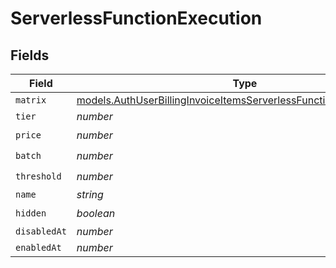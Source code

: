 # ServerlessFunctionExecution


## Fields

| Field                                                                                                                                            | Type                                                                                                                                             | Required                                                                                                                                         | Description                                                                                                                                      |
| ------------------------------------------------------------------------------------------------------------------------------------------------ | ------------------------------------------------------------------------------------------------------------------------------------------------ | ------------------------------------------------------------------------------------------------------------------------------------------------ | ------------------------------------------------------------------------------------------------------------------------------------------------ |
| `matrix`                                                                                                                                         | [models.AuthUserBillingInvoiceItemsServerlessFunctionExecutionMatrix](../models/authuserbillinginvoiceitemsserverlessfunctionexecutionmatrix.md) | :heavy_minus_sign:                                                                                                                               | N/A                                                                                                                                              |
| `tier`                                                                                                                                           | *number*                                                                                                                                         | :heavy_minus_sign:                                                                                                                               | N/A                                                                                                                                              |
| `price`                                                                                                                                          | *number*                                                                                                                                         | :heavy_check_mark:                                                                                                                               | N/A                                                                                                                                              |
| `batch`                                                                                                                                          | *number*                                                                                                                                         | :heavy_check_mark:                                                                                                                               | N/A                                                                                                                                              |
| `threshold`                                                                                                                                      | *number*                                                                                                                                         | :heavy_check_mark:                                                                                                                               | N/A                                                                                                                                              |
| `name`                                                                                                                                           | *string*                                                                                                                                         | :heavy_minus_sign:                                                                                                                               | N/A                                                                                                                                              |
| `hidden`                                                                                                                                         | *boolean*                                                                                                                                        | :heavy_check_mark:                                                                                                                               | N/A                                                                                                                                              |
| `disabledAt`                                                                                                                                     | *number*                                                                                                                                         | :heavy_minus_sign:                                                                                                                               | N/A                                                                                                                                              |
| `enabledAt`                                                                                                                                      | *number*                                                                                                                                         | :heavy_minus_sign:                                                                                                                               | N/A                                                                                                                                              |